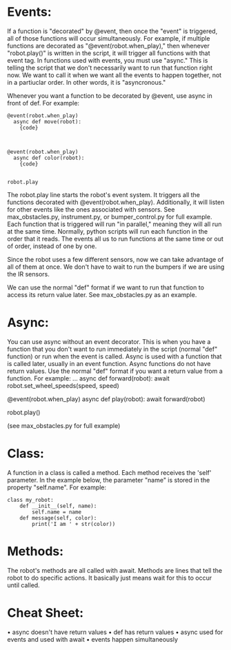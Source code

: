 
# Events:
If a function is "decorated" by @event, then once the "event" is triggered, all of those functions will occur simultaneously. For example, if multiple functions are decorated as "@event(robot.when_play)," then whenever "robot.play()" is written in the script, it will trigger all functions with that event tag. In functions used with events, you must use "async." This is telling the script that we don't necessarily want to run that function right now. We want to call it when we want all the events to happen together, not in a partiuclar order. In other words, it is "asyncronous." 

Whenever you want a function to be decorated by @event, use async in front of def. For example:
```
@event(robot.when_play)
  async def move(robot):
    {code}

   
   
@event(robot.when_play)
  async def color(robot):
    {code}

    
robot.play
```

The robot.play line starts the robot's event system. It triggers all the functions decorated with @event(robot.when_play). Additionally, it will listen for other events like the ones associated with sensors. See max_obstacles.py, instrument.py, or bumper_control.py for full example. Each function that is triggered will run "in parallel," meaning they will all run at the same time. Normally, python scripts will run each function in the order that it reads. The events all us to run functions at the same time or out of order, instead of one by one. 

Since the robot uses a few different sensors, now we can take advantage of all of them at once. We don't have to wait to run the bumpers if we are using the IR sensors. 

We can use the normal "def" format if we want to run that function to access its return value later. See max_obstacles.py as an example.

# Async:
You can use async without an event decorator. This is when you have a function that you don't want to run immediately in the script (normal "def" function) or run when the event is called. Async is used with a function that is called later, usually in an event function. Async functions do not have return values. Use the normal "def" format if you want a return value from a function. For example:
...
async def forward(robot):
    await robot.set_wheel_speeds(speed, speed)
    
@event(robot.when_play)
async def play(robot):
    await forward(robot)

robot.play()

(see max_obstacles.py for full example)

# Class:
A function in a class is called a method. Each method receives the 'self' parameter. In the example below, the parameter "name" is stored in the property "self.name". For example:
```
class my_robot:
    def __init__(self, name):
        self.name = name
    def message(self, color):
        print('I am ' + str(color))      
```

# Methods:
The robot's methods are all called with await. Methods are lines that tell the robot to do specific actions. It basically just means wait for this to occur until called.


# Cheat Sheet:
• async doesn't have return values
• def has return values
• async used for events and used with await
• events happen simultaneously
